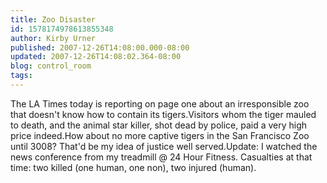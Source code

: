 ```yaml
---
title: Zoo Disaster
id: 1578174978613855348
author: Kirby Urner
published: 2007-12-26T14:08:00.000-08:00
updated: 2007-12-26T14:08:02.364-08:00
blog: control_room
tags: 
---
```


The LA Times today is reporting on page one about an irresponsible zoo that doesn't know how to contain its tigers.Visitors whom the tiger mauled to death, and the animal star killer, shot dead by police, paid a very high price indeed.How about no more captive tigers in the San Francisco Zoo until 3008?  That'd be my idea of justice well served.Update:  I watched the news conference from my treadmill @ 24 Hour Fitness.  Casualties at that time:  two killed (one human, one non), two injured (human).